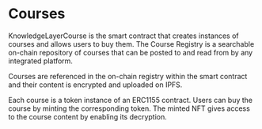 # Courses

KnowledgeLayerCourse is the smart contract that creates instances of courses and allows users to buy them. The Course Registry is a searchable on-chain repository of courses that can be posted to and read from by any integrated platform.

Courses are referenced in the on-chain registry within the smart contract and their content is encrypted and uploaded on IPFS.

Each course is a token instance of an ERC1155 contract. Users can buy the course by minting the corresponding token. The minted NFT gives access to the course content by enabling its decryption.
